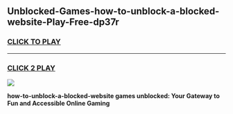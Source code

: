 
## Unblocked-Games-how-to-unblock-a-blocked-website-Play-Free-dp37r
<h3>
<a href="https://premium76.site?title=how-to-unblock-a-blocked-website&ref=18A1">CLICK TO PLAY</a></h3>
<hr>

<h3>
<a href="https://premium76.site?title=how-to-unblock-a-blocked-website&ref=18A1">CLICK 2 PLAY</a>
  
</h3>

<a href="https://premium76.site?title=how-to-unblock-a-blocked-website&ref=18A1"><img src="https://clearcache.store/games.png"></a>


**how-to-unblock-a-blocked-website games unblocked: Your Gateway to Fun and Accessible Online Gaming**
